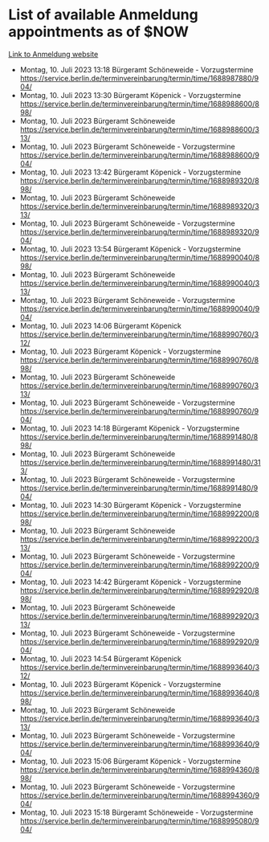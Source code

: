 # List of available Anmeldung appointments as of $NOW
[Link to Anmeldung website](https://service.berlin.de/terminvereinbarung/termin/tag.php?termin=1&anliegen[]=120686&dienstleisterlist=122210,122217,327316,122219,327312,122227,327314,122231,327346,122243,327348,122254,122252,329742,122260,329745,122262,329748,122271,327278,122273,327274,122277,327276,330436,122280,327294,122282,327290,122284,327292,122291,327270,122285,327266,122286,327264,122296,327268,150230,329760,122297,327286,122294,327284,122312,329763,122314,329775,122304,327330,122311,327334,122309,327332,317869,122281,327352,122279,329772,122283,122276,327324,122274,327326,122267,329766,122246,327318,122251,327320,122257,327322,122208,327298,122226,327300&herkunft=http%3A%2F%2Fservice.berlin.de%2Fdienstleistung%2F120686%2F)
- Montag, 10. Juli 2023 13:18 Bürgeramt Schöneweide - Vorzugstermine https://service.berlin.de/terminvereinbarung/termin/time/1688987880/904/
- Montag, 10. Juli 2023 13:30 Bürgeramt Köpenick - Vorzugstermine https://service.berlin.de/terminvereinbarung/termin/time/1688988600/898/
- Montag, 10. Juli 2023  Bürgeramt Schöneweide https://service.berlin.de/terminvereinbarung/termin/time/1688988600/313/
- Montag, 10. Juli 2023  Bürgeramt Schöneweide - Vorzugstermine https://service.berlin.de/terminvereinbarung/termin/time/1688988600/904/
- Montag, 10. Juli 2023 13:42 Bürgeramt Köpenick - Vorzugstermine https://service.berlin.de/terminvereinbarung/termin/time/1688989320/898/
- Montag, 10. Juli 2023  Bürgeramt Schöneweide https://service.berlin.de/terminvereinbarung/termin/time/1688989320/313/
- Montag, 10. Juli 2023  Bürgeramt Schöneweide - Vorzugstermine https://service.berlin.de/terminvereinbarung/termin/time/1688989320/904/
- Montag, 10. Juli 2023 13:54 Bürgeramt Köpenick - Vorzugstermine https://service.berlin.de/terminvereinbarung/termin/time/1688990040/898/
- Montag, 10. Juli 2023  Bürgeramt Schöneweide https://service.berlin.de/terminvereinbarung/termin/time/1688990040/313/
- Montag, 10. Juli 2023  Bürgeramt Schöneweide - Vorzugstermine https://service.berlin.de/terminvereinbarung/termin/time/1688990040/904/
- Montag, 10. Juli 2023 14:06 Bürgeramt Köpenick https://service.berlin.de/terminvereinbarung/termin/time/1688990760/312/
- Montag, 10. Juli 2023  Bürgeramt Köpenick - Vorzugstermine https://service.berlin.de/terminvereinbarung/termin/time/1688990760/898/
- Montag, 10. Juli 2023  Bürgeramt Schöneweide https://service.berlin.de/terminvereinbarung/termin/time/1688990760/313/
- Montag, 10. Juli 2023  Bürgeramt Schöneweide - Vorzugstermine https://service.berlin.de/terminvereinbarung/termin/time/1688990760/904/
- Montag, 10. Juli 2023 14:18 Bürgeramt Köpenick - Vorzugstermine https://service.berlin.de/terminvereinbarung/termin/time/1688991480/898/
- Montag, 10. Juli 2023  Bürgeramt Schöneweide https://service.berlin.de/terminvereinbarung/termin/time/1688991480/313/
- Montag, 10. Juli 2023  Bürgeramt Schöneweide - Vorzugstermine https://service.berlin.de/terminvereinbarung/termin/time/1688991480/904/
- Montag, 10. Juli 2023 14:30 Bürgeramt Köpenick - Vorzugstermine https://service.berlin.de/terminvereinbarung/termin/time/1688992200/898/
- Montag, 10. Juli 2023  Bürgeramt Schöneweide https://service.berlin.de/terminvereinbarung/termin/time/1688992200/313/
- Montag, 10. Juli 2023  Bürgeramt Schöneweide - Vorzugstermine https://service.berlin.de/terminvereinbarung/termin/time/1688992200/904/
- Montag, 10. Juli 2023 14:42 Bürgeramt Köpenick - Vorzugstermine https://service.berlin.de/terminvereinbarung/termin/time/1688992920/898/
- Montag, 10. Juli 2023  Bürgeramt Schöneweide https://service.berlin.de/terminvereinbarung/termin/time/1688992920/313/
- Montag, 10. Juli 2023  Bürgeramt Schöneweide - Vorzugstermine https://service.berlin.de/terminvereinbarung/termin/time/1688992920/904/
- Montag, 10. Juli 2023 14:54 Bürgeramt Köpenick https://service.berlin.de/terminvereinbarung/termin/time/1688993640/312/
- Montag, 10. Juli 2023  Bürgeramt Köpenick - Vorzugstermine https://service.berlin.de/terminvereinbarung/termin/time/1688993640/898/
- Montag, 10. Juli 2023  Bürgeramt Schöneweide https://service.berlin.de/terminvereinbarung/termin/time/1688993640/313/
- Montag, 10. Juli 2023  Bürgeramt Schöneweide - Vorzugstermine https://service.berlin.de/terminvereinbarung/termin/time/1688993640/904/
- Montag, 10. Juli 2023 15:06 Bürgeramt Köpenick - Vorzugstermine https://service.berlin.de/terminvereinbarung/termin/time/1688994360/898/
- Montag, 10. Juli 2023  Bürgeramt Schöneweide - Vorzugstermine https://service.berlin.de/terminvereinbarung/termin/time/1688994360/904/
- Montag, 10. Juli 2023 15:18 Bürgeramt Schöneweide - Vorzugstermine https://service.berlin.de/terminvereinbarung/termin/time/1688995080/904/
